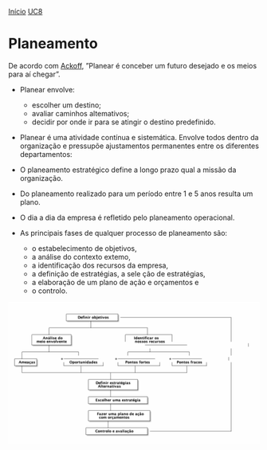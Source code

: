 [Início](./index.md) [UC8](./unidade_viii.md)


# Planeamento

De acordo com [Ackoff](https://en.wikipedia.org/wiki/Russell_L._Ackoff), ”Planear é conceber um futuro desejado e os meios para aí chegar”.

-   Planear envolve:
    -   escolher um destino;
    -   avaliar caminhos altemativos;
    -   decidir por onde ir para se atingir o destino predefinido.

-   Planear é uma atividade contínua e sistemática. Envolve todos dentro da organização e pressupõe ajustamentos permanentes entre os diferentes departamentos:

-   O planeamento estratégico define a longo prazo qual a missão da organização.

-   Do planeamento realizado para um período entre 1 e 5 anos resulta um plano.

-   O dia a dia da empresa é refletido pelo planeamento operacional.

-   As principais fases de qualquer processo de planeamento são:
    -   o estabelecimento de objetivos,
    -   a análise do contexto extemo,
    -   a identificação dos recursos da empresa,
    -   a definição de estratégias, a sele ção de estratégias,
    -   a elaboração de um plano de ação e orçamentos e
    -   o controlo.

![img](./planeamento.png)

